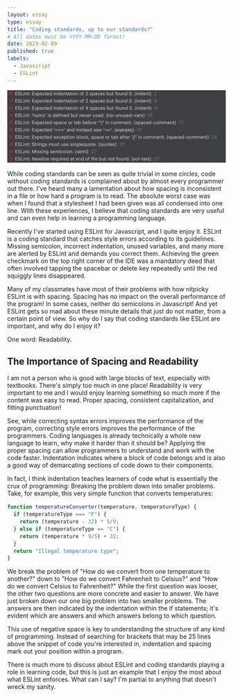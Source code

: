 ```yaml
---
layout: essay
type: essay
title: "Coding standards, up to our standards?"
# All dates must be YYYY-MM-DD format!
date: 2023-02-09
published: true
labels:
  - Javascript
  - ESLint
---
```


<img width="600px" src="../img/codingstandards/eslinterrors.png" class="float-start pe-4" >

While coding standards can be seen as quite trivial in some circles, code without coding standards is complained about by almost every programmer out there. I've heard many a lamentation about how spacing is inconsistent in a file or how hard a program is to read. The absolute worst case was when I found that a stylesheet I had been given was all condensed into one line. With these experiences, I believe that coding standards are very useful and can even help in learning a programming language.

Recently I've started using ESLint for Javascript, and I quite enjoy it. ESLint is a coding standard that catches style errors according to its guidelines. Missing semicolon, incorrect indentation, unused variables, and many more are alerted by ESLint and demands you correct them. Achieving the green checkmark on the top right corner of the IDE was a mandatory deed that often involved tapping the spacebar or delete key repeatedly until the red squiggly lines disappeared. 

Many of my classmates have most of their problems with how nitpicky ESLint is with spacing. Spacing has no impact on the overall performance of the program! In some cases, neither do semicolons in Javascript! And yet ESLint gets so mad about these minute details that just do not matter, from a certain point of view. So why do I say that coding standards like ESLint are important, and why do I enjoy it?

One word: Readability.

##                              The Importance of Spacing and Readability

I am not a person who is good with large blocks of text, especially with textbooks. There's simply too much in one place! Readability is very important to me and I would enjoy learning something so much more if the content was easy to read. Proper spacing, consistent capitalization, and fitting punctuation!

See, while correcting syntax errors improves the performance of the program, correcting style errors improves the performance of the programmers. Coding languages is already technically a whole new language to learn, why make it harder than it should be? Applying the proper spacing can allow programmers to understand and work with the code faster. Indentation indicates where a block of code belongs and is also a good way of demarcating sections of code down to their components. 

In fact, I think indentation teaches learners of code what is essentially the crux of programming: Breaking the problem down into smaller problems. Take, for example, this very simple function that converts temperatures:

```js
function temperatureConverter(temperature, temperatureType) {
  if (temperatureType === "F") {
    return (temperature - 32) * 5/9;
  } else if (temperatureType == "C") {
    return (temperature * 9/5) + 32;
  } 
  return "Illegal temperature type";
}
```

We break the problem of "How do we convert from one temperature to another?" down to "How do we convert Fahrenheit to Celsius?" and "How do we convert Celsius to Fahrenheit?" While the first question was looser, the other two questions are more concrete and easier to answer. We have just broken down our one big problem into two smaller problems. The answers are then indicated by the indentation within the if statements; it's evident which are answers and which answers belong to which question.

This use of negative space is key to understanding the structure of any kind of programming. Instead of searching for brackets that may be 25 lines above the snippet of code you're interested in, indentation and spacing mark out your position within a program. 

There is much more to discuss about ESLint and coding standards playing a role in learning code, but this is just an example that I enjoy the most about what ESLint enforces. What can I say? I'm partial to anything that doesn't wreck my sanity.